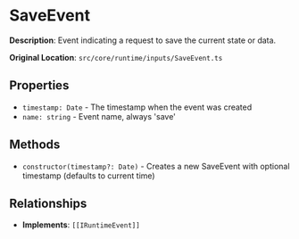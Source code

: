 # SaveEvent

**Description**: Event indicating a request to save the current state or data.

**Original Location**: `src/core/runtime/inputs/SaveEvent.ts`

## Properties

*   `timestamp: Date` - The timestamp when the event was created
*   `name: string` - Event name, always 'save'

## Methods

*   `constructor(timestamp?: Date)` - Creates a new SaveEvent with optional timestamp (defaults to current time)

## Relationships
*   **Implements**: `[[IRuntimeEvent]]`
